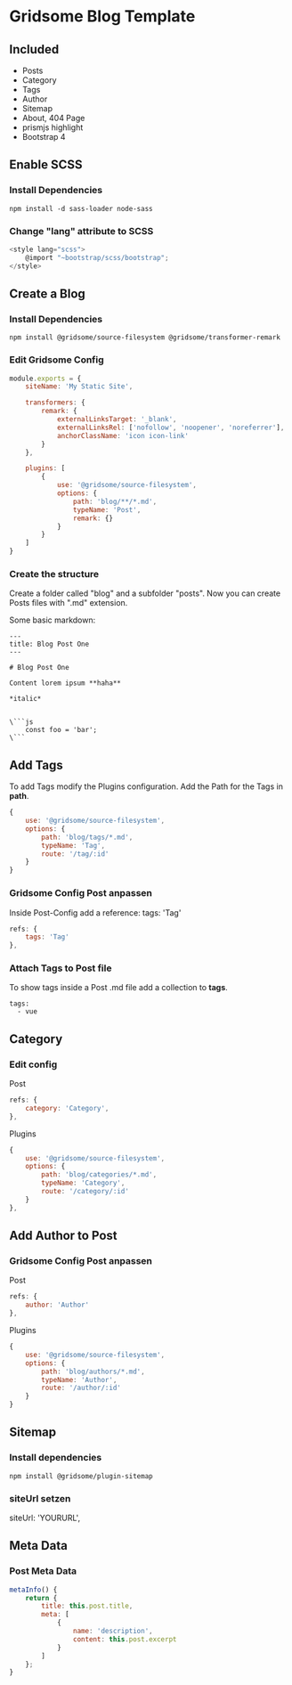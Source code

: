 # Gridsome Blog Template

## Included
* Posts
* Category
* Tags
* Author
* Sitemap
* About, 404 Page
* prismjs highlight
* Bootstrap 4

## Enable SCSS

### Install Dependencies

`npm install -d sass-loader node-sass`

### Change "lang" attribute to SCSS

```js
<style lang="scss">
	@import "~bootstrap/scss/bootstrap";
</style>
```



## Create a Blog


### Install Dependencies

`npm install @gridsome/source-filesystem @gridsome/transformer-remark`


### Edit Gridsome Config

```js
module.exports = {
	siteName: 'My Static Site',

	transformers: {
		remark: {
			externalLinksTarget: '_blank',
			externalLinksRel: ['nofollow', 'noopener', 'noreferrer'],
			anchorClassName: 'icon icon-link'
		}
	},

	plugins: [
		{
			use: '@gridsome/source-filesystem',
			options: {
				path: 'blog/**/*.md',
				typeName: 'Post',
				remark: {}
			}
		}
	]
}
```


### Create the structure
Create a folder called "blog" and a subfolder "posts".
Now you can create Posts files with ".md" extension.

Some basic markdown:
```
---
title: Blog Post One
---

# Blog Post One

Content lorem ipsum **haha**

*italic*


\```js
	const foo = 'bar';
\```
```


## Add Tags

To add Tags modify the Plugins configuration.
Add the Path for the Tags in **path**.

```js
{
	use: '@gridsome/source-filesystem',
	options: {
		path: 'blog/tags/*.md',
		typeName: 'Tag',
		route: '/tag/:id'
	}
}
```


### Gridsome Config Post anpassen
Inside Post-Config add a reference: tags: 'Tag'

```js
refs: {
	tags: 'Tag'
},
```

### Attach Tags to Post file
To show tags inside a Post .md file add a collection to **tags**.

```
tags:
  - vue
```



## Category 

### Edit config

Post
```js
refs: {
	category: 'Category',
},
```

Plugins
```js
{
	use: '@gridsome/source-filesystem',
	options: {
		path: 'blog/categories/*.md',
		typeName: 'Category',
		route: '/category/:id'
	}
},
```


## Add Author to Post

### Gridsome Config Post anpassen

Post
```js
refs: {
	author: 'Author'
},
```

Plugins
```js
{
	use: '@gridsome/source-filesystem',
	options: {
		path: 'blog/authors/*.md',
		typeName: 'Author',
		route: '/author/:id'
	}
}
```


## Sitemap

### Install dependencies
`npm install @gridsome/plugin-sitemap`

### siteUrl setzen 
siteUrl: 'YOURURL',


## Meta Data

### Post Meta Data
```js
metaInfo() {
	return {
		title: this.post.title,
		meta: [
			{
				name: 'description',
				content: this.post.excerpt
			}
		]
	};
}
```
